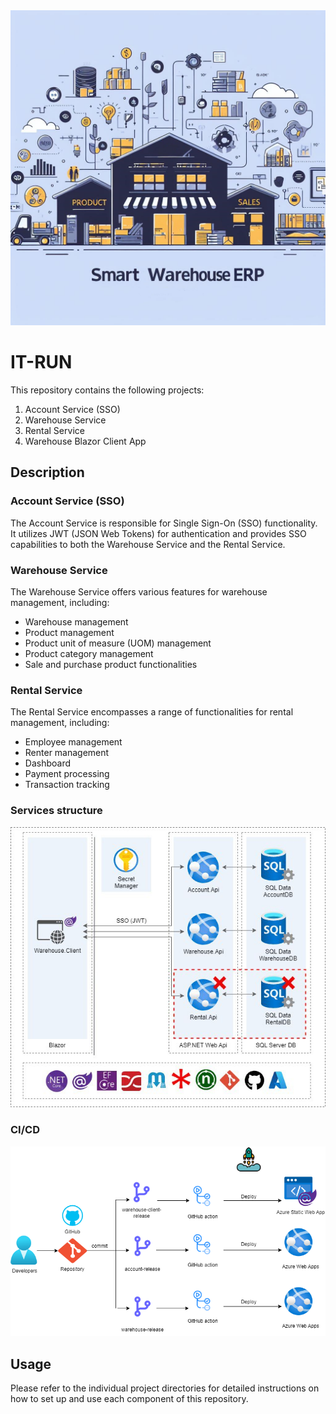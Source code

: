 <img src="img/photo_2023-10-23_08-39-59.jpg"/>

# IT-RUN
This repository contains the following projects:

1. Account Service (SSO)
2. Warehouse Service
3. Rental Service
4. Warehouse Blazor Client App

## Description

### Account Service (SSO)

The Account Service is responsible for Single Sign-On (SSO) functionality. It utilizes JWT (JSON Web Tokens) for authentication and provides SSO capabilities to both the Warehouse Service and the Rental Service.

### Warehouse Service

The Warehouse Service offers various features for warehouse management, including:

- Warehouse management
- Product management
- Product unit of measure (UOM) management
- Product category management
- Sale and purchase product functionalities

### Rental Service

The Rental Service encompasses a range of functionalities for rental management, including:

- Employee management
- Renter management
- Dashboard
- Payment processing
- Transaction tracking


### Services structure
<img src="img/photo_2023-10-24_01-40-43.jpg"/>

### CI/CD
<img src="img/CICD.png"/>

## Usage

Please refer to the individual project directories for detailed instructions on how to set up and use each component of this repository.

